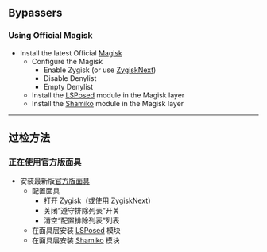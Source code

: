 ## Bypassers

### Using Official Magisk

- Install the latest Official [Magisk](https://github.com/LSPosed/LSPosed.github.io/releases/)
  - Configure the Magisk
    - Enable Zygisk (or use [ZygiskNext](https://github.com/Dr-TSNG/ZygiskNext))
    - Disable Denylist
    - Empty Denylist
  - Install the [LSPosed](https://github.com/LSPosed/LSPosed) module in the Magisk layer
  - Install the [Shamiko](https://github.com/LSPosed/LSPosed.github.io/releases/) module in the Magisk layer

---

## 过检方法

### 正在使用官方版面具

- 安装最新版[官方版面具](https://github.com/LSPosed/LSPosed.github.io/releases/)
  - 配置面具
    - 打开 Zygisk（或使用 [ZygiskNext](https://github.com/Dr-TSNG/ZygiskNext)）
    - 关闭“遵守排除列表”开关
    - 清空“配置排除列表”列表
  - 在面具层安装 [LSPosed](https://github.com/LSPosed/LSPosed) 模块
  - 在面具层安装 [Shamiko](https://github.com/LSPosed/LSPosed.github.io/releases/) 模块
